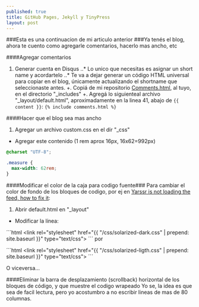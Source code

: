 ```yaml
---
published: true
title: GitHub Pages, Jekyll y TinyPress
layout: post
---
```

###Esta es una continuacion de mi articulo anterior
###Ya tenés el blog, ahora te cuento como agregarle comentarios, hacerlo mas ancho, etc

####Agregar comentarios
1. Generar cuenta en Disqus
..* Lo unico que necesitas es asignar un short name y acordartelo
..* Te va a dejar generar un código HTML universal para copiar en el blog, únicamente actualizando el shortname que seleccionaste antes.
+. Copiá de mi repositorio [Comments.html][1], al tuyo, en el directorio "_includes"
+. Agregá lo siguienteal archivo "_layout/default.html", aproximadamente en la linea 41, abajo de `{{ content }}`:
`{% include comments.html %}`

####Hacer que el blog sea mas ancho
1. Agregar un archivo custom.css en el dir "_css"
+ Agregar este contenido (1 rem aprox 16px, 16x62=992px)

```css 
@charset "UTF-8";

.measure {
  max-width: 62rem;
}
```

####Modificar el color de la caja para codigo fuente###
Para cambiar el color de fondo de los bloques de codigo, por ej en [Yarssr is not loading the feed, how to fix it][2]:
1. Abrir default.html en "_layout"
+ Modificar la línea:

´´´html 
    <link rel="stylesheet" href="{{ "/css/solarized-dark.css" | prepend: site.baseurl }}" type="text/css">
´´´
por

´´´html 
    <link rel="stylesheet" href="{{ "/css/solarized-ligth.css" | prepend: site.baseurl }}" type="text/css">
´´´

O viceversa...

####Eliminar la barra de desplazamiento (scrollback) horizontal de los bloques de código, y que muestre el codigo wrapeado
Yo se, la idea es que sea de facil lectura, pero yo acostumbro a no escribir lineas de mas de 80 columnas.


[1]: https://raw.githubusercontent.com/emmanuel-galindo/emmanuel-galindo.github.io/master/_includes/comments.html
[2]: http://emmanuel-galindo.github.io/2016/04/14/yarssr-is-not-loading-the-feed-how-to-fix-it.html]